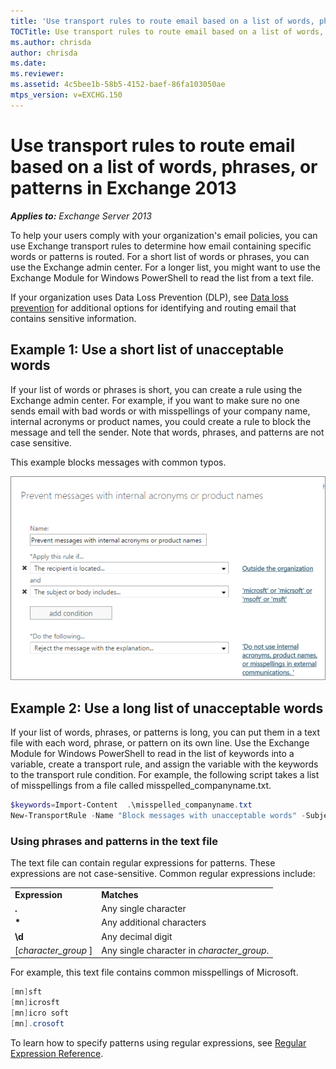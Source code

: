 ```yaml
---
title: 'Use transport rules to route email based on a list of words, phrases, or patterns: Exchange 2013 Help'
TOCTitle: Use transport rules to route email based on a list of words, phrases, or patterns
ms.author: chrisda
author: chrisda
ms.date: 
ms.reviewer: 
ms.assetid: 4c5bee1b-58b5-4152-baef-86fa103050ae
mtps_version: v=EXCHG.150
---
```


# Use transport rules to route email based on a list of words, phrases, or patterns in Exchange 2013

_**Applies to:** Exchange Server 2013_

To help your users comply with your organization's email policies, you can use Exchange transport rules to determine how email containing specific words or patterns is routed. For a short list of words or phrases, you can use the Exchange admin center. For a longer list, you might want to use the Exchange Module for Windows PowerShell to read the list from a text file.

If your organization uses Data Loss Prevention (DLP), see [Data loss prevention](data-loss-prevention-exchange-2013-help.md) for additional options for identifying and routing email that contains sensitive information.

## Example 1: Use a short list of unacceptable words
<a name="shortlist"> </a>

If your list of words or phrases is short, you can create a rule using the Exchange admin center. For example, if you want to make sure no one sends email with bad words or with misspellings of your company name, internal acronyms or product names, you could create a rule to block the message and tell the sender. Note that words, phrases, and patterns are not case sensitive.

This example blocks messages with common typos.

![Rule showing blocking a message based on text patterns](images/a8489cbb-be59-4890-ae30-1431703eeb88.png)

## Example 2: Use a long list of unacceptable words
<a name="longlist"> </a>

If your list of words, phrases, or patterns is long, you can put them in a text file with each word, phrase, or pattern on its own line. Use the Exchange Module for Windows PowerShell to read in the list of keywords into a variable, create a transport rule, and assign the variable with the keywords to the transport rule condition. For example, the following script takes a list of misspellings from a file called misspelled_companyname.txt.

```powershell
$keywords=Import-Content  .\misspelled_companyname.txt
New-TransportRule -Name "Block messages with unacceptable words" -SubjectOrBodyContainsWords $keywords -SentToScope "NotInOrganization" -RejectMessageReasonText "Do not use internal acronyms, product names, or misspellings in external communications."

```

### Using phrases and patterns in the text file

The text file can contain regular expressions for patterns. These expressions are not case-sensitive. Common regular expressions include:

|||
|:-----|:-----|
|**Expression**|**Matches**|
|**.**|Any single character|
|**\***|Any additional characters|
|**\d**|Any decimal digit|
|[*character_group* ]|Any single character in *character_group*.|

For example, this text file contains common misspellings of Microsoft.

```powershell
[mn]sft
[mn]icrosft
[mn]icro soft
[mn].crosoft

```

To learn how to specify patterns using regular expressions, see [Regular Expression Reference](https://go.microsoft.com/fwlink/p/?LinkId=532394).
